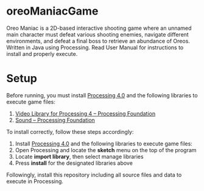# oreoManiacGame
Oreo Maniac is a 2D-based interactive shooting game where an unnamed main character must defeat various shooting enemies, navigate different environments, and defeat a final boss to retrieve an abundance of Oreos. Written in Java using Processing. Read User Manual for instructions to install and properly execute.
# Setup
Before running, you must install [Processing 4.0](https://processing.org/download) and the following libraries to execute game files:
1. [Video Library for Processing 4 – Processing Foundation](https://processing.org/reference/libraries/video/index.html)
2. [Sound – Processing Foundation](https://processing.org/reference/libraries/sound/index.html)

To install correctly, follow these steps accordingly:
1. Install [Processing 4.0](https://processing.org/download) and the following libraries to execute game files:
2. Open Processing and locate the **sketch** menu on the top of the program
3. Locate **import library**, then select manage libraries
4. Press **install** for the designated libraries above

Followingly, install this repository including all source files and data to execute in Processing.
